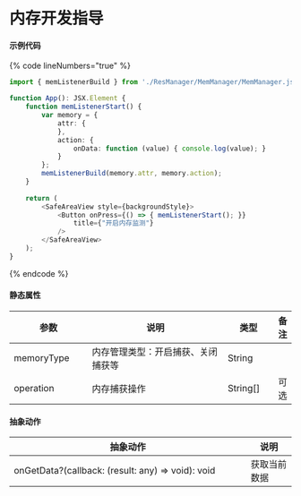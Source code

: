 # 内存开发指导

#### 示例代码

{% code lineNumbers="true" %}
```typescript
import { memListenerBuild } from './ResManager/MemManager/MemManager.js';

function App(): JSX.Element {
    function memListenerStart() {
        var memory = {
            attr: { 
            },
            action: {
                onData: function (value) { console.log(value); }
            }
        };
        memListenerBuild(memory.attr, memory.action);
    }
    
    return (
        <SafeAreaView style={backgroundStyle}>
            <Button onPress={() => { memListenerStart(); }}
                title={"开启内存监测"}
            />
        </SafeAreaView>
    );
}
```
{% endcode %}

#### 静态属性

<table><thead><tr><th width="147">参数</th><th width="412">说明</th><th width="90">类型</th><th>备注</th></tr></thead><tbody><tr><td>memoryType</td><td>内存管理类型：开启捕获、关闭捕获等</td><td>String</td><td></td></tr><tr><td>operation</td><td>内存捕获操作</td><td>String[]</td><td>可选</td></tr></tbody></table>

#### 抽象动作

<table><thead><tr><th width="407">抽象动作</th><th>说明</th></tr></thead><tbody><tr><td>onGetData?(callback: (result: any) => void): void</td><td>获取当前数据</td></tr></tbody></table>
